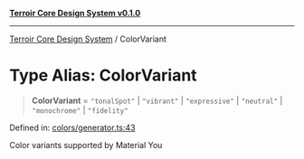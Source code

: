 [**Terroir Core Design System v0.1.0**](../README.md)

***

[Terroir Core Design System](../globals.md) / ColorVariant

# Type Alias: ColorVariant

> **ColorVariant** = `"tonalSpot"` \| `"vibrant"` \| `"expressive"` \| `"neutral"` \| `"monochrome"` \| `"fidelity"`

Defined in: [colors/generator.ts:43](https://github.com/terroir-ds/core/blob/0096649176492a6e21b16e854cb30ade347b1bac/packages/core/src/colors/generator.ts#L43)

Color variants supported by Material You
